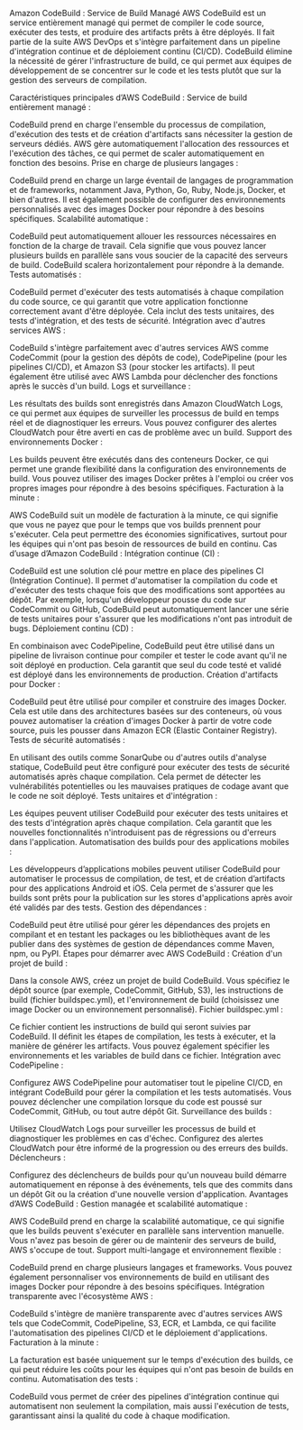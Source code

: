 Amazon CodeBuild : Service de Build Managé
AWS CodeBuild est un service entièrement managé qui permet de compiler le code source, exécuter des tests, et produire des artifacts prêts à être déployés. Il fait partie de la suite AWS DevOps et s'intègre parfaitement dans un pipeline d'intégration continue et de déploiement continu (CI/CD). CodeBuild élimine la nécessité de gérer l'infrastructure de build, ce qui permet aux équipes de développement de se concentrer sur le code et les tests plutôt que sur la gestion des serveurs de compilation.

Caractéristiques principales d’AWS CodeBuild :
Service de build entièrement managé :

CodeBuild prend en charge l'ensemble du processus de compilation, d'exécution des tests et de création d'artifacts sans nécessiter la gestion de serveurs dédiés. AWS gère automatiquement l'allocation des ressources et l'exécution des tâches, ce qui permet de scaler automatiquement en fonction des besoins.
Prise en charge de plusieurs langages :

CodeBuild prend en charge un large éventail de langages de programmation et de frameworks, notamment Java, Python, Go, Ruby, Node.js, Docker, et bien d'autres. Il est également possible de configurer des environnements personnalisés avec des images Docker pour répondre à des besoins spécifiques.
Scalabilité automatique :

CodeBuild peut automatiquement allouer les ressources nécessaires en fonction de la charge de travail. Cela signifie que vous pouvez lancer plusieurs builds en parallèle sans vous soucier de la capacité des serveurs de build. CodeBuild scalera horizontalement pour répondre à la demande.
Tests automatisés :

CodeBuild permet d'exécuter des tests automatisés à chaque compilation du code source, ce qui garantit que votre application fonctionne correctement avant d'être déployée. Cela inclut des tests unitaires, des tests d'intégration, et des tests de sécurité.
Intégration avec d'autres services AWS :

CodeBuild s'intègre parfaitement avec d'autres services AWS comme CodeCommit (pour la gestion des dépôts de code), CodePipeline (pour les pipelines CI/CD), et Amazon S3 (pour stocker les artifacts). Il peut également être utilisé avec AWS Lambda pour déclencher des fonctions après le succès d'un build.
Logs et surveillance :

Les résultats des builds sont enregistrés dans Amazon CloudWatch Logs, ce qui permet aux équipes de surveiller les processus de build en temps réel et de diagnostiquer les erreurs. Vous pouvez configurer des alertes CloudWatch pour être averti en cas de problème avec un build.
Support des environnements Docker :

Les builds peuvent être exécutés dans des conteneurs Docker, ce qui permet une grande flexibilité dans la configuration des environnements de build. Vous pouvez utiliser des images Docker prêtes à l'emploi ou créer vos propres images pour répondre à des besoins spécifiques.
Facturation à la minute :

AWS CodeBuild suit un modèle de facturation à la minute, ce qui signifie que vous ne payez que pour le temps que vos builds prennent pour s'exécuter. Cela peut permettre des économies significatives, surtout pour les équipes qui n'ont pas besoin de ressources de build en continu.
Cas d’usage d’Amazon CodeBuild :
Intégration continue (CI) :

CodeBuild est une solution clé pour mettre en place des pipelines CI (Intégration Continue). Il permet d'automatiser la compilation du code et d'exécuter des tests chaque fois que des modifications sont apportées au dépôt. Par exemple, lorsqu'un développeur pousse du code sur CodeCommit ou GitHub, CodeBuild peut automatiquement lancer une série de tests unitaires pour s'assurer que les modifications n'ont pas introduit de bugs.
Déploiement continu (CD) :

En combinaison avec CodePipeline, CodeBuild peut être utilisé dans un pipeline de livraison continue pour compiler et tester le code avant qu'il ne soit déployé en production. Cela garantit que seul du code testé et validé est déployé dans les environnements de production.
Création d'artifacts pour Docker :

CodeBuild peut être utilisé pour compiler et construire des images Docker. Cela est utile dans des architectures basées sur des conteneurs, où vous pouvez automatiser la création d'images Docker à partir de votre code source, puis les pousser dans Amazon ECR (Elastic Container Registry).
Tests de sécurité automatisés :

En utilisant des outils comme SonarQube ou d'autres outils d'analyse statique, CodeBuild peut être configuré pour exécuter des tests de sécurité automatisés après chaque compilation. Cela permet de détecter les vulnérabilités potentielles ou les mauvaises pratiques de codage avant que le code ne soit déployé.
Tests unitaires et d'intégration :

Les équipes peuvent utiliser CodeBuild pour exécuter des tests unitaires et des tests d'intégration après chaque compilation. Cela garantit que les nouvelles fonctionnalités n'introduisent pas de régressions ou d'erreurs dans l'application.
Automatisation des builds pour des applications mobiles :

Les développeurs d’applications mobiles peuvent utiliser CodeBuild pour automatiser le processus de compilation, de test, et de création d’artifacts pour des applications Android et iOS. Cela permet de s'assurer que les builds sont prêts pour la publication sur les stores d'applications après avoir été validés par des tests.
Gestion des dépendances :

CodeBuild peut être utilisé pour gérer les dépendances des projets en compilant et en testant les packages ou les bibliothèques avant de les publier dans des systèmes de gestion de dépendances comme Maven, npm, ou PyPI.
Étapes pour démarrer avec AWS CodeBuild :
Création d'un projet de build :

Dans la console AWS, créez un projet de build CodeBuild. Vous spécifiez le dépôt source (par exemple, CodeCommit, GitHub, S3), les instructions de build (fichier buildspec.yml), et l'environnement de build (choisissez une image Docker ou un environnement personnalisé).
Fichier buildspec.yml :

Ce fichier contient les instructions de build qui seront suivies par CodeBuild. Il définit les étapes de compilation, les tests à exécuter, et la manière de générer les artifacts. Vous pouvez également spécifier les environnements et les variables de build dans ce fichier.
Intégration avec CodePipeline :

Configurez AWS CodePipeline pour automatiser tout le pipeline CI/CD, en intégrant CodeBuild pour gérer la compilation et les tests automatisés. Vous pouvez déclencher une compilation lorsque du code est poussé sur CodeCommit, GitHub, ou tout autre dépôt Git.
Surveillance des builds :

Utilisez CloudWatch Logs pour surveiller les processus de build et diagnostiquer les problèmes en cas d'échec. Configurez des alertes CloudWatch pour être informé de la progression ou des erreurs des builds.
Déclencheurs :

Configurez des déclencheurs de builds pour qu'un nouveau build démarre automatiquement en réponse à des événements, tels que des commits dans un dépôt Git ou la création d'une nouvelle version d'application.
Avantages d’AWS CodeBuild :
Gestion managée et scalabilité automatique :

AWS CodeBuild prend en charge la scalabilité automatique, ce qui signifie que les builds peuvent s'exécuter en parallèle sans intervention manuelle. Vous n'avez pas besoin de gérer ou de maintenir des serveurs de build, AWS s'occupe de tout.
Support multi-langage et environnement flexible :

CodeBuild prend en charge plusieurs langages et frameworks. Vous pouvez également personnaliser vos environnements de build en utilisant des images Docker pour répondre à des besoins spécifiques.
Intégration transparente avec l'écosystème AWS :

CodeBuild s'intègre de manière transparente avec d'autres services AWS tels que CodeCommit, CodePipeline, S3, ECR, et Lambda, ce qui facilite l'automatisation des pipelines CI/CD et le déploiement d'applications.
Facturation à la minute :

La facturation est basée uniquement sur le temps d'exécution des builds, ce qui peut réduire les coûts pour les équipes qui n'ont pas besoin de builds en continu.
Automatisation des tests :

CodeBuild vous permet de créer des pipelines d'intégration continue qui automatisent non seulement la compilation, mais aussi l'exécution de tests, garantissant ainsi la qualité du code à chaque modification.
